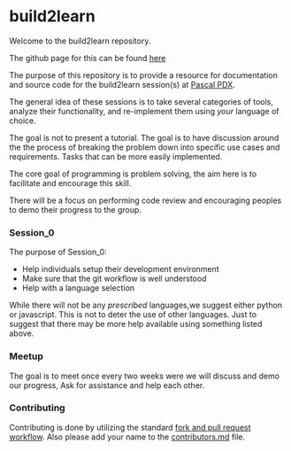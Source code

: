 # build2learn
Welcome to the build2learn repository. 

The github page for this can be found [here](https://randy5235.github.io/build2learn)

The purpose of this repository is to provide a resource for documentation and source code for the build2learn session(s) at [Pascal PDX](https://www.pascalpdx.org/).

The general idea of these sessions is to take several categories of tools, analyze their functionality, and re-implement them using _your_ language of choice.

The goal is not to present a tutorial. The goal is to have discussion around the the process of breaking the problem down into specific use cases and requirements. Tasks that can be more easily implemented. 

The core goal of programming is problem solving, the aim here is to facilitate and encourage this skill.

There will be a focus on performing code review and encouraging peoples to demo their progress to the group.

### Session_0
The purpose of Session_0:
* Help individuals setup their development environment
* Make sure that the git workflow is well understood
* Help with a language selection

While there will not be any _prescribed_ languages,we suggest either python or javascript. This is not to deter the use of other languages. Just to suggest that there may be more help available using something listed above.

### Meetup
The goal is to meet once every two weeks were we will discuss and demo our progress, Ask for assistance and help each other.

### Contributing
Contributing is done by utilizing the standard [fork and pull request workflow](https://reflectoring.io/github-fork-and-pull/). Also please add your name to the [contributors.md](./contributors.md) file.
